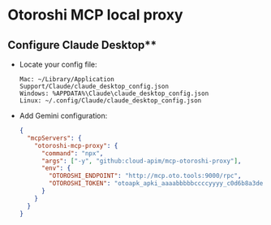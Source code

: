 # Otoroshi MCP local proxy


## Configure Claude Desktop**

- Locate your config file:
  ```
  Mac: ~/Library/Application Support/Claude/claude_desktop_config.json
  Windows: %APPDATA%\Claude\claude_desktop_config.json
  Linux: ~/.config/Claude/claude_desktop_config.json
  ```
- Add Gemini configuration:
  ```json
  {
    "mcpServers": {
      "otoroshi-mcp-proxy": {
        "command": "npx",
        "args": ["-y", "github:cloud-apim/mcp-otoroshi-proxy"],
        "env": {
          "OTOROSHI_ENDPOINT": "http://mcp.oto.tools:9000/rpc",
          "OTOROSHI_TOKEN": "otoapk_apki_aaaabbbbbccccyyyy_c0d6b8a3dec46307bf0939ea8862eb62d8"
        }
      }
    }
  }